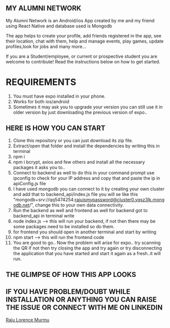 ## MY ALUMNI NETWORK ##
My Alumni Network is an Android/ios App created by me and my friend using React Native and database used is Mongodb

The app helps to create your profile, add friends registered in the app, see their location, chat with them, help and manage events, play games, update profiles,look for jobs and many more... 

If you are a Student/employee, or current or prospective student you are welcome to contribute! Read the instructions below on how to get started.

# REQUIREMENTS 
1. You must have expo installed in your phone.
2. Works for both ios/android
3. Sometimes it may ask you to upgrade your version you can still use it in older version by just downloading the previous version of expo..
   
## HERE IS HOW YOU CAN START ##
1. Clone this repository or you can just download its zip file.
2. Extract/open that folder and install the dependencies by writing this in terminal
3. npm i
4. npm i bcrypt, axios and few others and install all the necessary packages it asks you to..
6. Connect to backend as well to do this in your command prompt use ipconfig to check for your IP address and copy that and paste the ip in apiConfig.js file
7. I have used mongodb you can connect to it by creating your own cluster and add that to backend_api/index.js file you will se like this "mongodb+srv://qq5474254:rajuismypassword@cluster0.yqsz3lk.mongodb.net/", change this to your own data connectivity.
8. Run the backend as well and frontend as well for backend got to backend_api in terminal write
9. node index.js --> this will run your backend, if not then there may be some packages need to be installed so do them.
10. for frontend you should open in another terminal and start by writing
11. npm start --> this will run the frontend code
12. You are good to go.. Now the problem will arise for expo.. try scanning the QR if not then try closing the app and try again or try disconnecting the application that you have started and start it again as a fresh..it will run.

## THE GLIMPSE OF HOW THIS APP LOOKS

## IF YOU HAVE PROBLEM/DOUBT WHILE INSTALLATION OR ANYTHING YOU CAN RAISE THE ISSUE OR CONNECT WITH ME ON LINKEDIN 
<a href="https://www.linkedin.com/in/raju-lorence-murmu-875628223/">Raju Lorence Murmu</a>

